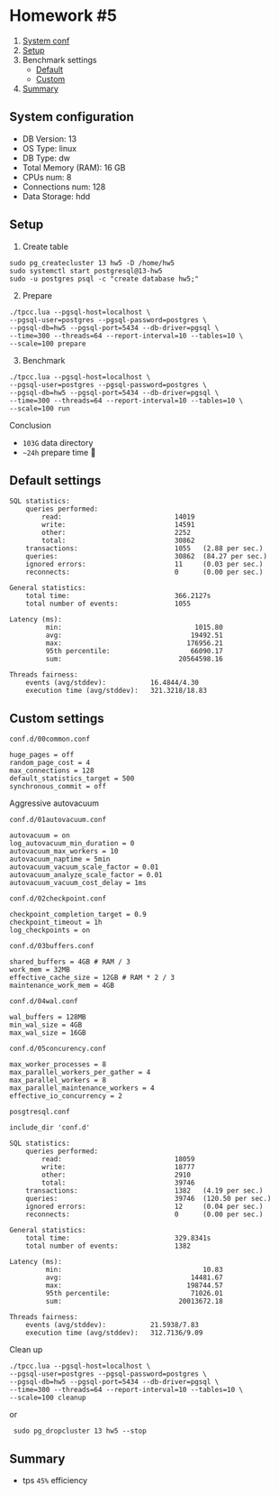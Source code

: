 # Homework #5

1. [System conf](#conf)
2. [Setup](#setup)
3. Benchmark settings
    - [Default](#default)
    - [Custom](#custom)
3. [Summary](#summary)

## <a name="conf"></a> System configuration

- DB Version: 13
- OS Type: linux
- DB Type: dw
- Total Memory (RAM): 16 GB
- CPUs num: 8
- Connections num: 128
- Data Storage: hdd

## <a name="setup"></a> Setup

1. Create table

```shell
sudo pg_createcluster 13 hw5 -D /home/hw5
sudo systemctl start postgresql@13-hw5
sudo -u postgres psql -c "create database hw5;"
```

2. Prepare

```shell
./tpcc.lua --pgsql-host=localhost \
--pgsql-user=postgres --pgsql-password=postgres \
--pgsql-db=hw5 --pgsql-port=5434 --db-driver=pgsql \
--time=300 --threads=64 --report-interval=10 --tables=10 \
--scale=100 prepare
```

3. Benchmark

```shell
./tpcc.lua --pgsql-host=localhost \
--pgsql-user=postgres --pgsql-password=postgres \
--pgsql-db=hw5 --pgsql-port=5434 --db-driver=pgsql \
--time=300 --threads=64 --report-interval=10 --tables=10 \
--scale=100 run
```

Conclusion

- `103G` data directory
- `~24h` prepare time 🤦

## <a name="default"></a> Default settings

```shell
SQL statistics:
    queries performed:
        read:                            14019
        write:                           14591
        other:                           2252
        total:                           30862
    transactions:                        1055   (2.88 per sec.)
    queries:                             30862  (84.27 per sec.)
    ignored errors:                      11     (0.03 per sec.)
    reconnects:                          0      (0.00 per sec.)

General statistics:
    total time:                          366.2127s
    total number of events:              1055

Latency (ms):
         min:                                 1015.80
         avg:                                19492.51
         max:                               176956.21
         95th percentile:                    66090.17
         sum:                             20564598.16

Threads fairness:
    events (avg/stddev):           16.4844/4.30
    execution time (avg/stddev):   321.3218/18.83
```

## <a name="custom"></a> Custom settings

`conf.d/00common.conf`

```shell
huge_pages = off
random_page_cost = 4
max_connections = 128
default_statistics_target = 500
synchronous_commit = off
```

Aggressive autovacuum

`conf.d/01autovacuum.conf`

```shell
autovacuum = on 
log_autovacuum_min_duration = 0
autovacuum_max_workers = 10
autovacuum_naptime = 5min
autovacuum_vacuum_scale_factor = 0.01 
autovacuum_analyze_scale_factor = 0.01 
autovacuum_vacuum_cost_delay = 1ms  
```

`conf.d/02checkpoint.conf`

```shell
checkpoint_completion_target = 0.9
checkpoint_timeout = 1h
log_checkpoints = on
```

`conf.d/03buffers.conf`

```shell
shared_buffers = 4GB # RAM / 3
work_mem = 32MB
effective_cache_size = 12GB # RAM * 2 / 3
maintenance_work_mem = 4GB
```

`conf.d/04wal.conf`

```shell
wal_buffers = 128MB 
min_wal_size = 4GB
max_wal_size = 16GB
```

`conf.d/05concurency.conf`

```shell
max_worker_processes = 8
max_parallel_workers_per_gather = 4
max_parallel_workers = 8
max_parallel_maintenance_workers = 4
effective_io_concurrency = 2
```

`posgtresql.conf`

```shell
include_dir 'conf.d'
```

```shell
SQL statistics:
    queries performed:
        read:                            18059
        write:                           18777
        other:                           2910
        total:                           39746
    transactions:                        1382   (4.19 per sec.)
    queries:                             39746  (120.50 per sec.)
    ignored errors:                      12     (0.04 per sec.)
    reconnects:                          0      (0.00 per sec.)

General statistics:
    total time:                          329.8341s
    total number of events:              1382

Latency (ms):
         min:                                   10.83
         avg:                                14481.67
         max:                               198744.57
         95th percentile:                    71026.01
         sum:                             20013672.18

Threads fairness:
    events (avg/stddev):           21.5938/7.83
    execution time (avg/stddev):   312.7136/9.09
```

Clean up

```shell
./tpcc.lua --pgsql-host=localhost \
--pgsql-user=postgres --pgsql-password=postgres \
--pgsql-db=hw5 --pgsql-port=5434 --db-driver=pgsql \
--time=300 --threads=64 --report-interval=10 --tables=10 \
--scale=100 cleanup
```

or

```shell
 sudo pg_dropcluster 13 hw5 --stop
```

## <a name="custom"></a> Summary

- tps `45%` efficiency
